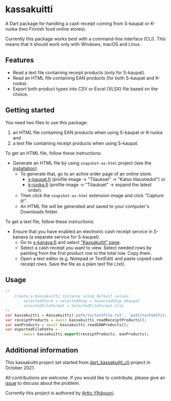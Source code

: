 # kassakuitti

A Dart package for handling a cash receipt coming from S-kaupat or K-ruoka (two Finnish food online stores).

Currently this package works best with a command-line interface (CLI). This means that it should work only with Windows, macOS and Linux.

## Features

- Read a text file containing receipt products (only for S-kaupat).
- Read an HTML file containing EAN products (for both S-kaupat and K-ruoka).
- Export both product types into CSV or Excel (XLSX) file based on the choice.

## Getting started

You need two files to use this package:
1. an HTML file containing EAN products when using S-kaupat or K-ruoka and 
2. a text file containing receipt products when using S-kaupat.

To get an HTML file, follow these instructions:
- Generate an HTML file by using `snapshot-as-html` project (see the [installation](https://github.com/areee/dart_kassakuitti_cli/blob/main/INSTALLATION.md)).
  - To generate that, go to an active order page of an online store:
    - [s-kaupat.fi](https://www.s-kaupat.fi) (profile image → "Tilaukset" → "Katso tilaustiedot") or
    - [k-ruoka.fi](https://www.k-ruoka.fi) (profile image → "Tilaukset" → expand the latest order).
  - Then click the `snapshot-as-html` extension image and click "Capture it!".
  - An HTML file will be generated and saved to your computer's Downloads folder.

To get a text file, follow these instructions:
- Ensure that you have enabled an electronic cash receipt service in S-kanava (a separate service for S-kaupat).
    - Go to [s-kanava.fi](https://www.s-kanava.fi) and select ["Kassakuitit" page](https://www.s-kanava.fi/web/s/oma-s-kanava/asiakasomistaja/kassakuitit).
    - Select a cash receipt you want to view. Select needed rows by painting from the first product row to the total row. Copy them.
    - Open a text editor (e.g. Notepad or TextEdit) and paste copied cash receipt rows. Save the file as a plain text file (.txt).

## Usage

```dart
/*
    Create a Kassakuitti instance using default values:
        selectedStore = selectedShop = SelectedShop.sKaupat
        selectedFileFormat = SelectedFileFormat.xlsx
*/
var kassakuitti = Kassakuitti('path/to/textFile.txt', 'path/to/htmlFile.html');
var receiptProducts = await kassakuitti.readReceiptProducts();
var eanProducts = await kassakuitti.readEANProducts();
var exportedFilePaths =
        await kassakuitti.export(receiptProducts, eanProducts);
```

## Additional information

This kassakuitti project set started from [dart_kassakuitti_cli](https://github.com/areee/dart_kassakuitti_cli) project in October 2021.

All contributions are welcome. If you would like to contribute, please give an [issue](https://github.com/areee/kassakuitti/issues/new) to discuss about the problem.

Currently this project is authored by [Arttu Ylhävuori](https://www.linkedin.com/in/arttuylh).